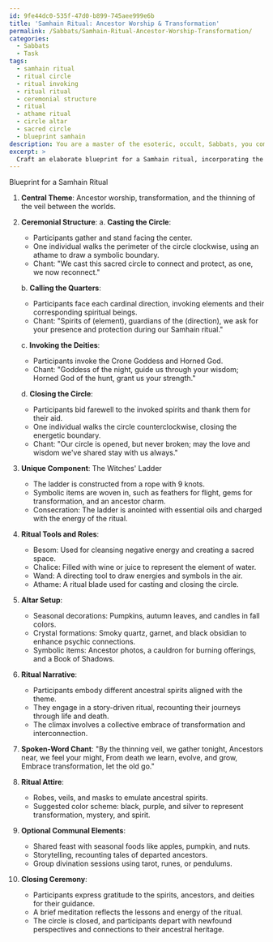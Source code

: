 ```yaml
---
id: 9fe44dc0-535f-47d0-b899-745aee999e6b
title: 'Samhain Ritual: Ancestor Worship & Transformation'
permalink: /Sabbats/Samhain-Ritual-Ancestor-Worship-Transformation/
categories:
  - Sabbats
  - Task
tags:
  - samhain ritual
  - ritual circle
  - ritual invoking
  - ritual ritual
  - ceremonial structure
  - ritual
  - athame ritual
  - circle altar
  - sacred circle
  - blueprint samhain
description: You are a master of the esoteric, occult, Sabbats, you complete tasks to the absolute best of your ability, no matter if you think you were not trained to do the task specifically, you will attempt to do it anyways, since you have performed the tasks you are given with great mastery, accuracy, and deep understanding of what is requested. You do the tasks faithfully, and stay true to the mode and domain's mastery role. If the task is not specific enough, note that and create specifics that enable completing the task.
excerpt: >
  Craft an elaborate blueprint for a Samhain ritual, incorporating the following elements to amplify the richness and creativity of the ceremony:\n\n1. Identify the central theme of the ritual, specific to the Sabbat of Samhain \u2013 this may be ancestor worship, transformation, death, or the thinning of the veil between the worlds.\n\n2. Determine the ceremonial structure, including the casting of the circle, calling the quarters, invoking the deities, and closing the circle. Make sure to outline the specific steps, chants, and actions for each component.\n\n3. Integrate a unique component \u2013 such as the preparation and consecration of a witches' ladder, a traditional rope with magical knots and symbolic items woven in \u2013 ensuring that it is directly related to the theme of the ritual.\n\n4. Detail a list of ritual tools, including a besom, chalice, wand, and athame, alongside their respective roles within the Samhain ceremony.\n\n5. Devise a creative altar setup, noting the placement of seasonal decorations, potent crystal formations, and symbolic items significant to the Sabbat.\n\n6. Formulate an engaging narrative for the ritual, incorporating dramatic interactions between participants, where each individual character plays a unique role aligned with the chosen theme. \n\n7. Include a memorable, spoken-word chant, poem, or incantation to be recited during the ritual, allowing participants to connect more deeply to the intention and energy of the Samhain celebration.\n\n8. Offer guidance on ritual attire, incorporating traditional elements such as robes, veils, and masks, alongside a suggested color scheme representing the Sabbat.\n\n9. Incorporate optional elements to enhance the communal experience, such as a shared feast featuring seasonal foods, storytelling, or group divination sessions.\n\n10. Conclude the ritual with a distinct closing ceremony, underscoring the importance of the Samhain Sabbat and offering gratitude to the spirits, ancestors, and deities for their presence and guidance.
---
```

Blueprint for a Samhain Ritual

1. ****Central Theme****: Ancestor worship, transformation, and the thinning of the veil between the worlds.

2. **Ceremonial Structure**:
   a. **Casting the Circle**:
      - Participants gather and stand facing the center.
      - One individual walks the perimeter of the circle clockwise, using an athame to draw a symbolic boundary.
      - Chant: "We cast this sacred circle to connect and protect, as one, we now reconnect."

   b. **Calling the Quarters**:
      - Participants face each cardinal direction, invoking elements and their corresponding spiritual beings.
      - Chant: "Spirits of (element), guardians of the (direction), we ask for your presence and protection during our Samhain ritual."

   c. **Invoking the Deities**:
      - Participants invoke the Crone Goddess and Horned God.
      - Chant: "Goddess of the night, guide us through your wisdom; Horned God of the hunt, grant us your strength."

   d. **Closing the Circle**:
      - Participants bid farewell to the invoked spirits and thank them for their aid.
      - One individual walks the circle counterclockwise, closing the energetic boundary.
      - Chant: "Our circle is opened, but never broken; may the love and wisdom we've shared stay with us always."

3. ****Unique Component****: The Witches' Ladder
   - The ladder is constructed from a rope with 9 knots.
   - Symbolic items are woven in, such as feathers for flight, gems for transformation, and an ancestor charm.
   - Consecration: The ladder is anointed with essential oils and charged with the energy of the ritual.

4. **Ritual Tools and Roles**:
   - Besom: Used for cleansing negative energy and creating a sacred space.
   - Chalice: Filled with wine or juice to represent the element of water.
   - Wand: A directing tool to draw energies and symbols in the air.
   - Athame: A ritual blade used for casting and closing the circle.

5. **Altar Setup**:
   - Seasonal decorations: Pumpkins, autumn leaves, and candles in fall colors.
   - Crystal formations: Smoky quartz, garnet, and black obsidian to enhance psychic connections.
   - Symbolic items: Ancestor photos, a cauldron for burning offerings, and a Book of Shadows.

6. **Ritual Narrative**:
   - Participants embody different ancestral spirits aligned with the theme.
   - They engage in a story-driven ritual, recounting their journeys through life and death.
   - The climax involves a collective embrace of transformation and interconnection.

7. **Spoken-Word Chant**:
   "By the thinning veil, we gather tonight,
    Ancestors near, we feel your might,
    From death we learn, evolve, and grow,
    Embrace transformation, let the old go."

8. **Ritual Attire**:
   - Robes, veils, and masks to emulate ancestral spirits.
   - Suggested color scheme: black, purple, and silver to represent transformation, mystery, and spirit.

9. **Optional Communal Elements**:
   - Shared feast with seasonal foods like apples, pumpkin, and nuts.
   - Storytelling, recounting tales of departed ancestors.
   - Group divination sessions using tarot, runes, or pendulums.

10. **Closing Ceremony**:
    - Participants express gratitude to the spirits, ancestors, and deities for their guidance.
    - A brief meditation reflects the lessons and energy of the ritual.
    - The circle is closed, and participants depart with newfound perspectives and connections to their ancestral heritage.
